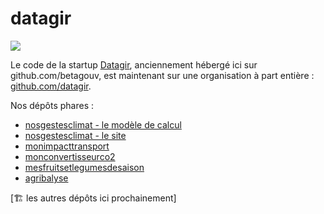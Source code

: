 # datagir

![](https://datagir.ademe.fr/logo-w200px.jpg)

Le code de la startup [Datagir](https://datagir.ademe.fr), anciennement hébergé ici sur github.com/betagouv, est maintenant sur une organisation à part entière :  [github.com/datagir](https://github.com/datagir).

Nos dépôts phares :
 
- [nosgestesclimat - le modèle de calcul](https://github.com/datagir/nosgestesclimat)
- [nosgestesclimat - le site](https://github.com/datagir/nosgestesclimat-site)
- [monimpacttransport](https://github.com/datagir/monimpacttransport)
- [monconvertisseurco2](https://github.com/datagir/monconvertisseurco2)
- [mesfruitsetlegumesdesaison](https://github.com/datagir/mesfruitsetlegumesdesaison)
- [agribalyse](https://github.com/datagir/agribalyse)

[🏗️ les autres dépôts ici prochainement]
